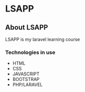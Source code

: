 # LSAPP

## About LSAPP

LSAPP is my laravel learning course

### Technologies in use

- HTML
- CSS
- JAVASCRIPT
- BOOTSTRAP
- PHP/LARAVEL